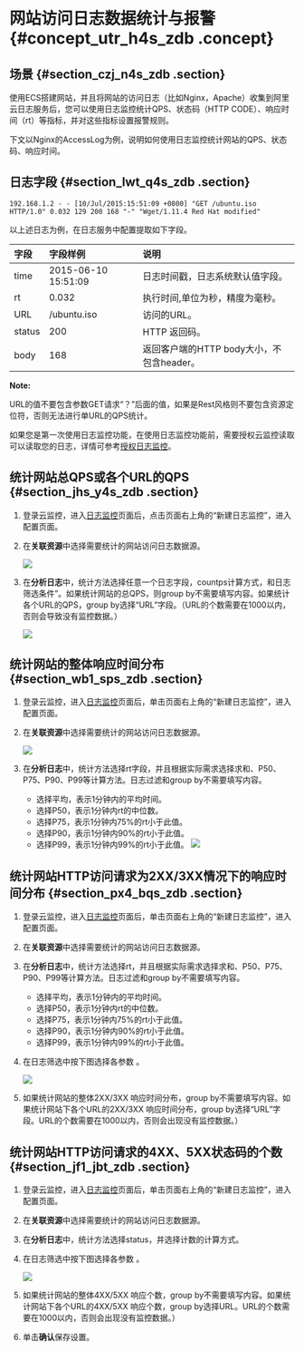 # 网站访问日志数据统计与报警 {#concept_utr_h4s_zdb .concept}

## 场景 {#section_czj_n4s_zdb .section}

使用ECS搭建网站，并且将网站的访问日志（比如Nginx，Apache）收集到阿里云日志服务后，您可以使用日志监控统计QPS、状态码（HTTP CODE）、响应时间（rt）等指标，并对这些指标设置报警规则。

下文以Nginx的AccessLog为例，说明如何使用日志监控统计网站的QPS、状态码、响应时间。

## 日志字段 {#section_lwt_q4s_zdb .section}

```
192.168.1.2 - - [10/Jul/2015:15:51:09 +0800] "GET /ubuntu.iso HTTP/1.0" 0.032 129 200 168 "-" "Wget/1.11.4 Red Hat modified"
```

以上述日志为例，在日志服务中配置提取如下字段。

|字段|字段样例|说明|
|:-|:---|:-|
|time|2015-06-10 15:51:09|日志时间戳，日志系统默认值字段。|
|rt|0.032|执行时间,单位为秒，精度为毫秒。|
|URL|/ubuntu.iso|访问的URL。|
|status|200|HTTP 返回码。|
|body|168|返回客户端的HTTP body大小，不包含header。|

**Note:** 

URL的值不要包含参数GET请求“？”后面的值，如果是Rest风格则不要包含资源定位符，否则无法进行单URL的QPS统计。

如果您是第一次使用日志监控功能，在使用日志监控功能前，需要授权云监控读取可以读取您的日志，详情可参考[授权日志监控](../../../../cn.zh-CN/用户指南/日志监控/授权日志监控.md#)。

## 统计网站总QPS或各个URL的QPS {#section_jhs_y4s_zdb .section}

1.  登录云监控，进入[日志监控](https://cms.console.aliyun.com/?spm=a2c4g.11186623.2.4.nBLkVe#/logMonitor)页面后，点击页面右上角的“新建日志监控”，进入配置页面。
2.  在**关联资源**中选择需要统计的网站访问日志数据源。

    ![](http://static-aliyun-doc.oss-cn-hangzhou.aliyuncs.com/assets/img/6243/5379_zh-CN.png)

3.  在**分析日志**中，统计方法选择任意一个日志字段，countps计算方式，和日志筛选条件”。如果统计网站的总QPS，则group by不需要填写内容。如果统计各个URL的QPS，group by选择“URL”字段。（URL的个数需要在1000以内，否则会导致没有监控数据。）

    ![](http://static-aliyun-doc.oss-cn-hangzhou.aliyuncs.com/assets/img/6243/5380_zh-CN.png)


## 统计网站的整体响应时间分布 {#section_wb1_sps_zdb .section}

1.  登录云监控，进入[日志监控](https://cms.console.aliyun.com/?spm=a2c4g.11186623.2.5.nBLkVe#/logMonitor)页面后，单击页面右上角的“新建日志监控”，进入配置页面。
2.  在**关联资源**中选择需要统计的网站访问日志数据源。

    ![](http://static-aliyun-doc.oss-cn-hangzhou.aliyuncs.com/assets/img/6243/5384_zh-CN.png)

3.  在**分析日志**中，统计方法选择rt字段，并且根据实际需求选择求和、P50、P75、P90、P99等计算方法。日志过滤和group by不需要填写内容。

    -   选择平均，表示1分钟内的平均时间。
    -   选择P50，表示1分钟内rt的中位数。
    -   选择P75，表示1分钟内75%的rt小于此值。
    -   选择P90，表示1分钟内90%的rt小于此值。
    -   选择P99，表示1分钟内99%的rt小于此值。
    ![](http://static-aliyun-doc.oss-cn-hangzhou.aliyuncs.com/assets/img/6243/5385_zh-CN.png)


## 统计网站HTTP访问请求为2XX/3XX情况下的响应时间分布 {#section_px4_bqs_zdb .section}

1.  登录云监控，进入[日志监控](https://cms.console.aliyun.com/?spm=a2c4g.11186623.2.6.nBLkVe#/logMonitor)页面后，单击页面右上角的“新建日志监控”，进入配置页面。
2.  在**关联资源**中选择需要统计的网站访问日志数据源。
3.  在**分析日志**中，统计方法选择rt，并且根据实际需求选择求和、P50、P75、P90、P99等计算方法。日志过滤和group by不需要填写内容。
    -   选择平均，表示1分钟内的平均时间。
    -   选择P50，表示1分钟内rt的中位数。
    -   选择P75，表示1分钟内75%的rt小于此值。
    -   选择P90，表示1分钟内90%的rt小于此值。
    -   选择P99，表示1分钟内99%的rt小于此值。
4.  在日志筛选中按下图选择各参数 。

    ![](http://static-aliyun-doc.oss-cn-hangzhou.aliyuncs.com/assets/img/6243/5387_zh-CN.png)

5.  如果统计网站的整体2XX/3XX 响应时间分布，group by不需要填写内容。如果统计网站下各个URL的2XX/3XX 响应时间分布，group by选择“URL”字段。URL的个数需要在1000以内，否则会出现没有监控数据。）

## 统计网站HTTP访问请求的4XX、5XX状态码的个数 {#section_jf1_jbt_zdb .section}

1.  登录云监控，进入[日志监控](https://cms.console.aliyun.com/?spm=a2c4g.11186623.2.7.nBLkVe#/logMonitor)页面后，单击页面右上角的“新建日志监控”，进入配置页面。
2.  在**关联资源**中选择需要统计的网站访问日志数据源。
3.  在**分析日志**中，统计方法选择status，并选择计数的计算方式。
4.  在日志筛选中按下图选择各参数 。

    ![](http://static-aliyun-doc.oss-cn-hangzhou.aliyuncs.com/assets/img/6243/5494_zh-CN.png)

5.  如果统计网站的整体4XX/5XX 响应个数，group by不需要填写内容。如果统计网站下各个URL的4XX/5XX 响应个数，group by选择URL。URL的个数需要在1000以内，否则会出现没有监控数据。）
6.  单击**确认**保存设置。

